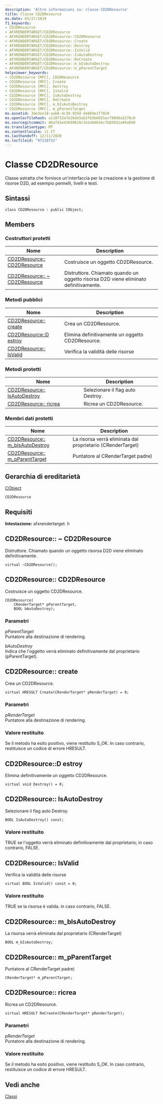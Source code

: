 ```yaml
---
description: 'Altre informazioni su: classe CD2DResource'
title: Classe CD2DResource
ms.date: 03/27/2019
f1_keywords:
- CD2DResource
- AFXRENDERTARGET/CD2DResource
- AFXRENDERTARGET/CD2DResource::CD2DResource
- AFXRENDERTARGET/CD2DResource::Create
- AFXRENDERTARGET/CD2DResource::Destroy
- AFXRENDERTARGET/CD2DResource::IsValid
- AFXRENDERTARGET/CD2DResource::IsAutoDestroy
- AFXRENDERTARGET/CD2DResource::ReCreate
- AFXRENDERTARGET/CD2DResource::m_bIsAutoDestroy
- AFXRENDERTARGET/CD2DResource::m_pParentTarget
helpviewer_keywords:
- CD2DResource [MFC], CD2DResource
- CD2DResource [MFC], Create
- CD2DResource [MFC], Destroy
- CD2DResource [MFC], IsValid
- CD2DResource [MFC], IsAutoDestroy
- CD2DResource [MFC], ReCreate
- CD2DResource [MFC], m_bIsAutoDestroy
- CD2DResource [MFC], m_pParentTarget
ms.assetid: 34e3ee18-aab6-4c39-9294-de869e1f7820
ms.openlocfilehash: a110732a7e2bde5ab2fb3b6025acf98d6a3278c6
ms.sourcegitcommit: d6af41e42699628c3e2e6063ec7b03931a49a098
ms.translationtype: MT
ms.contentlocale: it-IT
ms.lasthandoff: 12/11/2020
ms.locfileid: "97118732"
---
```

# <a name="cd2dresource-class"></a>Classe CD2DResource

Classe astratta che fornisce un'interfaccia per la creazione e la gestione di risorse D2D, ad esempio pennelli, livelli e testi.

## <a name="syntax"></a>Sintassi

```
class CD2DResource : public CObject;
```

## <a name="members"></a>Members

### <a name="protected-constructors"></a>Costruttori protetti

|Nome|Description|
|----------|-----------------|
|[CD2DResource:: CD2DResource](#cd2dresource)|Costruisce un oggetto CD2DResource.|
|[CD2DResource:: ~ CD2DResource](#_dtorcd2dresource)|Distruttore. Chiamato quando un oggetto risorsa D2D viene eliminato definitivamente.|

### <a name="public-methods"></a>Metodi pubblici

|Nome|Description|
|----------|-----------------|
|[CD2DResource:: create](#create)|Crea un CD2DResource.|
|[CD2DResource::D estroy](#destroy)|Elimina definitivamente un oggetto CD2DResource.|
|[CD2DResource:: IsValid](#isvalid)|Verifica la validità delle risorse|

### <a name="protected-methods"></a>Metodi protetti

|Nome|Description|
|----------|-----------------|
|[CD2DResource:: IsAutoDestroy](#isautodestroy)|Selezionare il flag auto Destroy.|
|[CD2DResource:: ricrea](#recreate)|Ricrea un CD2DResource.|

### <a name="protected-data-members"></a>Membri dati protetti

|Nome|Description|
|----------|-----------------|
|[CD2DResource:: m_bIsAutoDestroy](#m_bisautodestroy)|La risorsa verrà eliminata dal proprietario (CRenderTarget)|
|[CD2DResource:: m_pParentTarget](#m_pparenttarget)|Puntatore al CRenderTarget padre)|

## <a name="inheritance-hierarchy"></a>Gerarchia di ereditarietà

[CObject](../../mfc/reference/cobject-class.md)

`CD2DResource`

## <a name="requirements"></a>Requisiti

**Intestazione:** afxrendertarget. h

## <a name="cd2dresourcecd2dresource"></a><a name="_dtorcd2dresource"></a> CD2DResource:: ~ CD2DResource

Distruttore. Chiamato quando un oggetto risorsa D2D viene eliminato definitivamente.

```
virtual ~CD2DResource();
```

## <a name="cd2dresourcecd2dresource"></a><a name="cd2dresource"></a> CD2DResource:: CD2DResource

Costruisce un oggetto CD2DResource.

```
CD2DResource(
    CRenderTarget* pParentTarget,
    BOOL bAutoDestroy);
```

### <a name="parameters"></a>Parametri

*pParentTarget*<br/>
Puntatore alla destinazione di rendering.

*bAutoDestroy*<br/>
Indica che l'oggetto verrà eliminato definitivamente dal proprietario (pParentTarget).

## <a name="cd2dresourcecreate"></a><a name="create"></a> CD2DResource:: create

Crea un CD2DResource.

```
virtual HRESULT Create(CRenderTarget* pRenderTarget) = 0;
```

### <a name="parameters"></a>Parametri

*pRenderTarget*<br/>
Puntatore alla destinazione di rendering.

### <a name="return-value"></a>Valore restituito

Se il metodo ha esito positivo, viene restituito S_OK. In caso contrario, restituisce un codice di errore HRESULT.

## <a name="cd2dresourcedestroy"></a><a name="destroy"></a> CD2DResource::D estroy

Elimina definitivamente un oggetto CD2DResource.

```
virtual void Destroy() = 0;
```

## <a name="cd2dresourceisautodestroy"></a><a name="isautodestroy"></a> CD2DResource:: IsAutoDestroy

Selezionare il flag auto Destroy.

```
BOOL IsAutoDestroy() const;
```

### <a name="return-value"></a>Valore restituito

TRUE se l'oggetto verrà eliminato definitivamente dal proprietario; in caso contrario, FALSE.

## <a name="cd2dresourceisvalid"></a><a name="isvalid"></a> CD2DResource:: IsValid

Verifica la validità delle risorse

```
virtual BOOL IsValid() const = 0;
```

### <a name="return-value"></a>Valore restituito

TRUE se la risorsa è valida. in caso contrario, FALSE.

## <a name="cd2dresourcem_bisautodestroy"></a><a name="m_bisautodestroy"></a> CD2DResource:: m_bIsAutoDestroy

La risorsa verrà eliminata dal proprietario (CRenderTarget)

```
BOOL m_bIsAutoDestroy;
```

## <a name="cd2dresourcem_pparenttarget"></a><a name="m_pparenttarget"></a> CD2DResource:: m_pParentTarget

Puntatore al CRenderTarget padre)

```
CRenderTarget* m_pParentTarget;
```

## <a name="cd2dresourcerecreate"></a><a name="recreate"></a> CD2DResource:: ricrea

Ricrea un CD2DResource.

```
virtual HRESULT ReCreate(CRenderTarget* pRenderTarget);
```

### <a name="parameters"></a>Parametri

*pRenderTarget*<br/>
Puntatore alla destinazione di rendering.

### <a name="return-value"></a>Valore restituito

Se il metodo ha esito positivo, viene restituito S_OK. In caso contrario, restituisce un codice di errore HRESULT.

## <a name="see-also"></a>Vedi anche

[Classi](../../mfc/reference/mfc-classes.md)
